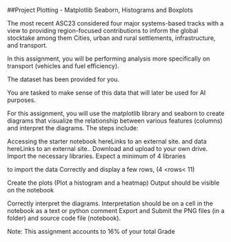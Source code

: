##Project Plotting - Matplotlib Seaborn, Histograms and Boxplots

The most recent ASC23 considered four major systems-based tracks with a view to providing region-focused contributions to inform the global stocktake among them Cities, urban and rural settlements, infrastructure, and transport.

In this assignment, you will be performing analysis more specifically on transport (vehicles and fuel efficiency). 

The dataset has been provided for you.

You are tasked to make sense of this data that will later be used for AI purposes.

For this assignment, you will use the matplotlib library and seaborn to create diagrams that visualize the relationship between various features (columns) and interpret the diagrams. The steps include:

Accessing the starter notebook hereLinks to an external site. and data hereLinks to an external site.. Download and upload to your own drive. 
Import the necessary libraries. Expect a minimum of 4 libraries

to import the data Correctly and display a few rows,  (4 <rows< 11) 

Create the plots (Plot a histogram and a heatmap) Output should be visible on the notebook

Correctly interpret the diagrams. Interpretation should be on a cell in the notebook as a text or python comment
Export and Submit the PNG files (in a folder) and source code file (notebook).

Note: This assignment accounts to 16% of your total Grade
